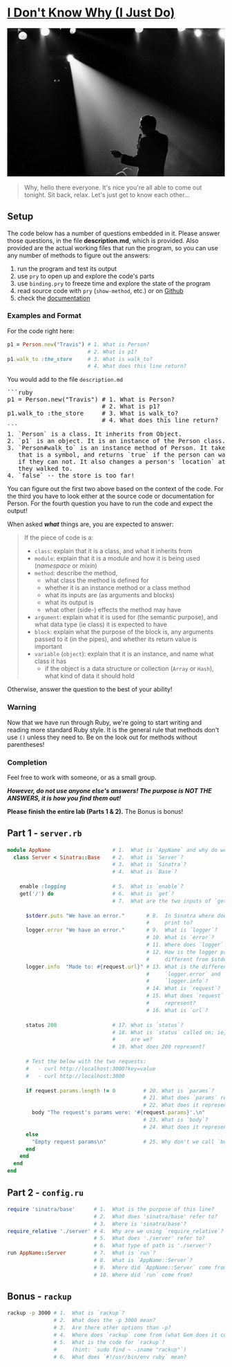 # [I Don't Know Why (I Just Do)](https://www.youtube.com/watch?v=o9PJpz8Av_A)

![Frank just kicking it.](img/sinatra-on-stage.jpg)

> Why, hello there everyone. It's nice you're all able to come out tonight. Sit
> back, relax. Let's just get to know each other...

## Setup

The code below has a number of questions embedded in it. Please answer those
questions, in the file **description.md**, which is provided. Also provided are
the actual working files that run the program, so you can use any number of
methods to figure out the answers:

1. run the program and test its output
1. use `pry` to open up and explore the code's parts
1. use `binding.pry` to freeze time and explore the state of the program
1. read source code with `pry` (`show-method`, etc.) or on
   [Github](https://github.com/sinatra/sinatra/tree/master/lib)
1. check the [documentation](http://www.sinatrarb.com/intro.html)

### Examples and Format

For the code right here:

```ruby
p1 = Person.new("Travis") # 1. What is Person?
                          # 2. What is p1?
p1.walk_to :the_store     # 3. What is walk_to?
                          # 4. What does this line return?
```

You would add to the file `description.md`

<pre>
```ruby
p1 = Person.new("Travis") # 1. What is Person?
                          # 2. What is p1?
p1.walk_to :the_store     # 3. What is walk_to?
                          # 4. What does this line return?
```
1. `Person` is a class. It inherits from Object.
2. `p1` is an object. It is an instance of the Person class.
3. `Person#walk_to` is an instance method of Person. It takes a single argument
   that is a symbol, and returns `true` if the person can walk there, or false
   if they can not. It also changes a person's `location` attribute to be where
   they walked to.
4. `false` -- the store is too far!
</pre>

You can figure out the first two above based on the context of the code. For the
third you have to look either at the source code or documentation for Person.
For the fourth question you have to run the code and expect the output!

When asked ***what*** things are, you are expected to answer:

> If the piece of code is a:
> - `class`:  explain that it is a class, and what it inherits from
> - `module`: explain that it is a module and how it is being used (*namespace* or
>   *mixin*)
> - `method`: describe the method,
>   - what class the method is defined for
>   - whether it is an instance method or a class method
>   - what its inputs are (as arguments and blocks)
>   - what its output is
>   - what other (side-) effects the method may have
> - `argument`: explain what it is used for (the semantic purpose), and what
>   data type (ie class) it is expected to have
> - `block`: explain what the purpose of the block is, any arguments passed to
>   it (in the pipes), and whether its return value is important
> - `variable` (`object`): explain that it is an instance, and name what class it
>   has
>   - if the object is a data structure or collection (`Array` or `Hash`), what
>     kind of data it should hold

Otherwise, answer the question to the best of your ability!

### Warning

Now that we have run through Ruby, we're going to start writing and reading more
standard Ruby style. It is the general rule that methods don't use `()` unless
they need to. Be on the look out for methods without parentheses!

### Completion

Feel free to work with someone, or as a small group.

***However, do not use anyone else's answers! The purpose is NOT THE ANSWERS, it is
how you find them out!***

**Please finish the entire lab (Parts 1 &amp; 2).** The Bonus is bonus!

## Part 1 - `server.rb`

```ruby
module AppName                    # 1.  What is `AppName` and why do we use it?
  class Server < Sinatra::Base    # 2.  What is `Server`?
                                  # 3.  What is `Sinatra`?
                                  # 4.  What is `Base`?

    enable :logging               # 5.  What is `enable`?
    get('/') do                   # 6.  What is `get`?
                                  # 7.  What are the two inputs of `get`?

      $stderr.puts "We have an error."       # 8.  In Sinatra where does $stderr
                                             #     print to?
      logger.error "We have an error."       # 9.  What is `logger`?
                                             # 10. What is `error`?
                                             # 11. Where does `logger` print to?
                                             # 12. How is the logger print out
                                             #     different from $stderr?
      logger.info  "Made to: #{request.url}" # 13. What is the difference btwn
                                             #     `logger.error` and
                                             #     `logger.info`?
                                             # 14. What is `request`?
                                             # 15. What does `request`
                                             #     represent?
                                             # 16. What is `url`?

      status 200                  # 17. What is `status`?
                                  # 18. What is `status` called on; ie, where
                                  #     are we?
                                  # 19. What does 200 represent?

      # Test the below with the two requests:
      #   - curl http://localhost:3000?key=value
      #   - curl http://localhost:3000

      if request.params.length != 0         # 20. What is `params`?
                                            # 21. What does `params` return?
                                            # 22. What does it represent?
        body "The request's params were: '#{request.params}'.\n"
                                            # 23. What is `body`?
                                            # 24. What does it represent?
      else
        "Empty request params\n"            # 25. Why don't we call `body` here?
      end
    end
  end
end
```

## Part 2 - `config.ru`

```ruby
require 'sinatra/base'      # 1.  What is the purpose of this line?
                            # 2.  What does 'sinatra/base' refer to?
                            # 3.  Where is 'sinatra/base'?
require_relative './server' # 4.  Why are we using `require_relative`?
                            # 5.  What does './server' refer to?
                            # 6.  What type of path is './server'?
run AppName::Server         # 7.  What is `run`?
                            # 8.  What is `AppName::Server`?
                            # 9.  Where did `AppName::Server` come from?
                            # 10. Where did `run` come from?
```

## Bonus - `rackup`

```bash
rackup -p 3000 # 1.  What is `rackup`?
               # 2.  What does the -p 3000 mean?
               # 3.  Are there other options than -p?
               # 4.  Where does `rackup` come from (what Gem does it come with)?
               # 5.  What is the code for `rackup`?
               #     (hint: `sudo find ~ -iname "rackup"`)
               # 6.  What does `#!/usr/bin/env ruby` mean?
```
